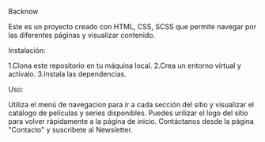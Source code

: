 Backnow

Este es un proyecto creado con HTML, CSS, SCSS que permite navegar por las diferentes páginas y visualizar contenido.

Instalación:

1.Clona este repositorio en tu máquina local.
2.Crea un entorno virtual y actívalo.
3.Instala las dependencias.

Uso:

Utiliza el menú de navegacion para ir a cada sección del sitio y visualizar el catálogo de películas y series disponibles. Puedes urilizar el logo del sitio para volver rápidamente a la página de inicio.
Contáctanos desde la página "Contacto" y suscribete al Newsletter.
